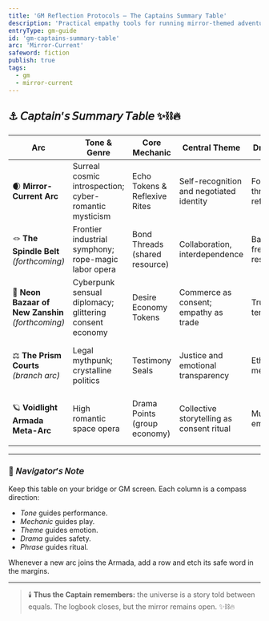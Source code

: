 ```yaml
---
title: 'GM Reflection Protocols — The Captains Summary Table'
description: 'Practical empathy tools for running mirror-themed adventures.'
entryType: gm-guide
id: 'gm-captains-summary-table'
arc: 'Mirror-Current'
safeword: fiction
publish: true
tags:
  - gm
  - mirror-current
---
```


## ⚓ 𝘊𝘢𝘱𝘵𝘢𝘪𝘯’𝘴 𝘚𝘶𝘮𝘮𝘢𝘳𝘺 𝘛𝘢𝘣𝘭𝘦 ✨⛓️🔥

| Arc                                               | Tone & Genre                                            | Core Mechanic                  | Central Theme                             | Drama Focus                          | Signature Phrase                                     |
| ------------------------------------------------- | ------------------------------------------------------- | ------------------------------ | ----------------------------------------- | ------------------------------------ | ---------------------------------------------------- |
| 🌒 **Mirror-Current Arc**                         | Surreal cosmic introspection; cyber-romantic mysticism  | Echo Tokens & Reflexive Rites  | Self-recognition and negotiated identity  | Forgiveness through reflection       | “Fiction is a mirror.”                               |
| 🪢 **The Spindle Belt** _(forthcoming)_           | Frontier industrial symphony; rope-magic labor opera    | Bond Threads (shared resource) | Collaboration, interdependence            | Balancing freedom and responsibility | “Every knot is a promise.”                           |
| 💋 **Neon Bazaar of New Zanshin** _(forthcoming)_ | Cyberpunk sensual diplomacy; glittering consent economy | Desire Economy Tokens          | Commerce as consent; empathy as trade     | Trust and temptation                 | “Desire, declared.”                                  |
| ⚖️ **The Prism Courts** _(branch arc)_            | Legal mythpunk; crystalline politics                    | Testimony Seals                | Justice and emotional transparency        | Ethics of memory                     | “Truth refracted still demands honesty.”             |
| 🪐 **Voidlight Armada Meta-Arc**                  | High romantic space opera                               | Drama Points (group economy)   | Collective storytelling as consent ritual | Mutual empowerment                   | “We sail by the light of what we agree to remember.” |

---

### 📜 𝘕𝘢𝘷𝘪𝘨𝘢𝘵𝘰𝘳’𝘴 𝘕𝘰𝘵𝘦

Keep this table on your bridge or GM screen. Each column is a compass direction:

- _Tone_ guides performance.
- _Mechanic_ guides play.
- _Theme_ guides emotion.
- _Drama_ guides safety.
- _Phrase_ guides ritual.

Whenever a new arc joins the Armada, add a row and etch its safe word in the margins.

---

> 🕯️ **Thus the Captain remembers:** the universe is a story told between equals. The logbook
> closes, but the mirror remains open. ✨⛓️🔥

